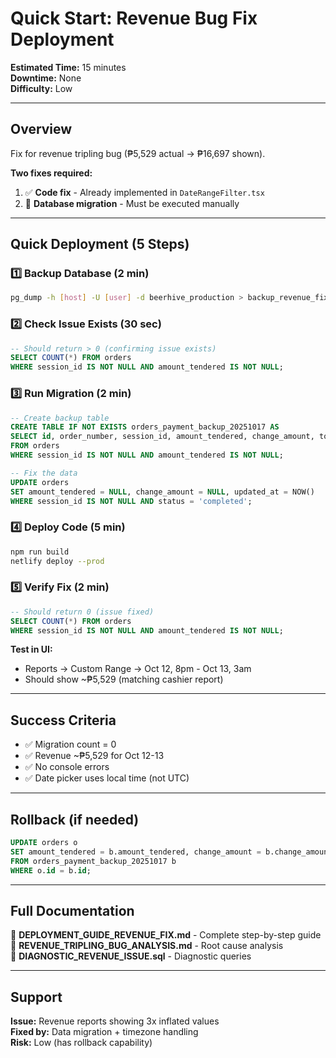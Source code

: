 # Quick Start: Revenue Bug Fix Deployment

**Estimated Time:** 15 minutes  
**Downtime:** None  
**Difficulty:** Low

---

## Overview

Fix for revenue tripling bug (₱5,529 actual → ₱16,697 shown).

**Two fixes required:**
1. ✅ **Code fix** - Already implemented in `DateRangeFilter.tsx`
2. 🔧 **Database migration** - Must be executed manually

---

## Quick Deployment (5 Steps)

### 1️⃣ Backup Database (2 min)
```bash
pg_dump -h [host] -U [user] -d beerhive_production > backup_revenue_fix.sql
```

### 2️⃣ Check Issue Exists (30 sec)
```sql
-- Should return > 0 (confirming issue exists)
SELECT COUNT(*) FROM orders 
WHERE session_id IS NOT NULL AND amount_tendered IS NOT NULL;
```

### 3️⃣ Run Migration (2 min)
```sql
-- Create backup table
CREATE TABLE IF NOT EXISTS orders_payment_backup_20251017 AS
SELECT id, order_number, session_id, amount_tendered, change_amount, total_amount
FROM orders
WHERE session_id IS NOT NULL AND amount_tendered IS NOT NULL;

-- Fix the data
UPDATE orders 
SET amount_tendered = NULL, change_amount = NULL, updated_at = NOW()
WHERE session_id IS NOT NULL AND status = 'completed';
```

### 4️⃣ Deploy Code (5 min)
```bash
npm run build
netlify deploy --prod
```

### 5️⃣ Verify Fix (2 min)
```sql
-- Should return 0 (issue fixed)
SELECT COUNT(*) FROM orders 
WHERE session_id IS NOT NULL AND amount_tendered IS NOT NULL;
```

**Test in UI:**
- Reports → Custom Range → Oct 12, 8pm - Oct 13, 3am
- Should show ~₱5,529 (matching cashier report)

---

## Success Criteria

- ✅ Migration count = 0
- ✅ Revenue ~₱5,529 for Oct 12-13
- ✅ No console errors
- ✅ Date picker uses local time (not UTC)

---

## Rollback (if needed)

```sql
UPDATE orders o
SET amount_tendered = b.amount_tendered, change_amount = b.change_amount
FROM orders_payment_backup_20251017 b
WHERE o.id = b.id;
```

---

## Full Documentation

📖 **DEPLOYMENT_GUIDE_REVENUE_FIX.md** - Complete step-by-step guide  
📖 **REVENUE_TRIPLING_BUG_ANALYSIS.md** - Root cause analysis  
📖 **DIAGNOSTIC_REVENUE_ISSUE.sql** - Diagnostic queries

---

## Support

**Issue:** Revenue reports showing 3x inflated values  
**Fixed by:** Data migration + timezone handling  
**Risk:** Low (has rollback capability)
